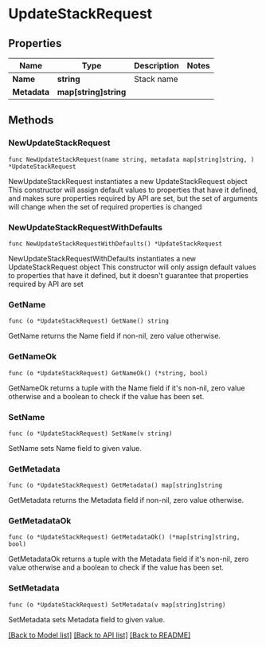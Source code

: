 # UpdateStackRequest

## Properties

Name | Type | Description | Notes
------------ | ------------- | ------------- | -------------
**Name** | **string** | Stack name | 
**Metadata** | **map[string]string** |  | 

## Methods

### NewUpdateStackRequest

`func NewUpdateStackRequest(name string, metadata map[string]string, ) *UpdateStackRequest`

NewUpdateStackRequest instantiates a new UpdateStackRequest object
This constructor will assign default values to properties that have it defined,
and makes sure properties required by API are set, but the set of arguments
will change when the set of required properties is changed

### NewUpdateStackRequestWithDefaults

`func NewUpdateStackRequestWithDefaults() *UpdateStackRequest`

NewUpdateStackRequestWithDefaults instantiates a new UpdateStackRequest object
This constructor will only assign default values to properties that have it defined,
but it doesn't guarantee that properties required by API are set

### GetName

`func (o *UpdateStackRequest) GetName() string`

GetName returns the Name field if non-nil, zero value otherwise.

### GetNameOk

`func (o *UpdateStackRequest) GetNameOk() (*string, bool)`

GetNameOk returns a tuple with the Name field if it's non-nil, zero value otherwise
and a boolean to check if the value has been set.

### SetName

`func (o *UpdateStackRequest) SetName(v string)`

SetName sets Name field to given value.


### GetMetadata

`func (o *UpdateStackRequest) GetMetadata() map[string]string`

GetMetadata returns the Metadata field if non-nil, zero value otherwise.

### GetMetadataOk

`func (o *UpdateStackRequest) GetMetadataOk() (*map[string]string, bool)`

GetMetadataOk returns a tuple with the Metadata field if it's non-nil, zero value otherwise
and a boolean to check if the value has been set.

### SetMetadata

`func (o *UpdateStackRequest) SetMetadata(v map[string]string)`

SetMetadata sets Metadata field to given value.



[[Back to Model list]](../README.md#documentation-for-models) [[Back to API list]](../README.md#documentation-for-api-endpoints) [[Back to README]](../README.md)


